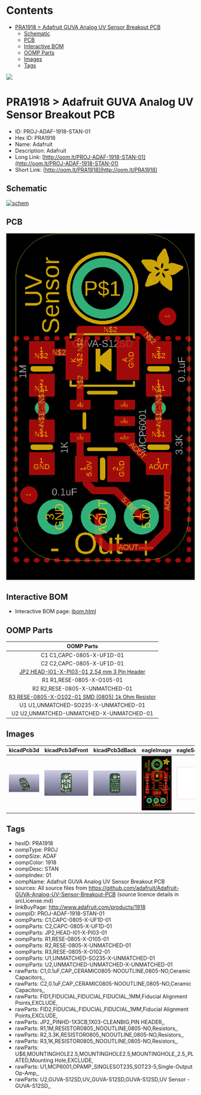 



Contents
========

* [PRA1918 > Adafruit GUVA Analog UV Sensor Breakout PCB](#pra1918--adafruit-guva-analog-uv-sensor-breakout-pcb)
	* [Schematic](#schematic)
	* [PCB](#pcb)
	* [Interactive BOM](#interactive-bom)
	* [OOMP Parts](#oomp-parts)
	* [Images](#images)
	* [Tags](#tags)
  
![][im]
# PRA1918 > Adafruit GUVA Analog UV Sensor Breakout PCB

- ID: PROJ-ADAF-1918-STAN-01
- Hex ID: PRA1918
- Name: Adafruit
- Description: Adafruit
- Long Link: [http://oom.lt/PROJ-ADAF-1918-STAN-01](http://oom.lt/PROJ-ADAF-1918-STAN-01)
- Short Link: [http://oom.lt/PRA1918](http://oom.lt/PRA1918)

## Schematic
  
[![schem](eagleSchemImage.png)](eagleSchemImage.png)
## PCB
  
[![pcb](eagleImage.png)](eagleImage.png)
## Interactive BOM

- Interactive BOM page: [ibom.html](https://htmlpreview.github.io/?https://github.com/oomlout/oomlout_OOMP_projects/blob/main/PROJ-ADAF-1918-STAN-01/kicad/bom/ibom.html)

## OOMP Parts
  

|OOMP Parts|
| :---: |
|C1 C1,CAPC-0805-X-UF1D-01|
|C2 C2,CAPC-0805-X-UF1D-01|
|[JP2 HEAD-I01-X-PI03-01 2.54 mm 3 Pin Header](https://github.com/oomlout/oomlout_OOMP_parts/tree/main/HEAD-I01-X-PI03-01/)|
|R1 R1,RESE-0805-X-O105-01|
|R2 R2,RESE-0805-X-UNMATCHED-01|
|[R3 RESE-0805-X-O102-01 SMD (0805) 1k Ohm Resistor](https://github.com/oomlout/oomlout_OOMP_parts/tree/main/RESE-0805-X-O102-01/)|
|U1 U1,UNMATCHED-SO235-X-UNMATCHED-01|
|U2 U2,UNMATCHED-UNMATCHED-X-UNMATCHED-01|

## Images
  
  

|kicadPcb3d|kicadPcb3dFront|kicadPcb3dBack|eagleImage|eagleSchemImage|
| :---: | :---: | :---: | :---: | :---: |
|[![kicadPcb3d](kicadPcb3d_140.png)](kicadPcb3d.png)|[![kicadPcb3dFront](kicadPcb3dFront_140.png)](kicadPcb3dFront.png)|[![kicadPcb3dBack](kicadPcb3dBack_140.png)](kicadPcb3dBack.png)|[![eagleImage](eagleImage_140.png)](eagleImage.png)|[![eagleSchemImage](eagleSchemImage_140.png)](eagleSchemImage.png)|

## Tags

- hexID: PRA1918
- oompType: PROJ
- oompSize: ADAF
- oompColor: 1918
- oompDesc: STAN
- oompIndex: 01
- oompName: Adafruit GUVA Analog UV Sensor Breakout PCB
- sources: All source files from https://github.com/adafruit/Adafruit-GUVA-Analog-UV-Sensor-Breakout-PCB (source licence details in srcLicense.md)
- linkBuyPage: http://www.adafruit.com/products/1918
- oompID: PROJ-ADAF-1918-STAN-01
- oompParts: C1,CAPC-0805-X-UF1D-01
- oompParts: C2,CAPC-0805-X-UF1D-01
- oompParts: JP2,HEAD-I01-X-PI03-01
- oompParts: R1,RESE-0805-X-O105-01
- oompParts: R2,RESE-0805-X-UNMATCHED-01
- oompParts: R3,RESE-0805-X-O102-01
- oompParts: U1,UNMATCHED-SO235-X-UNMATCHED-01
- oompParts: U2,UNMATCHED-UNMATCHED-X-UNMATCHED-01
- rawParts: C1,0.1uF,CAP_CERAMIC0805-NOOUTLINE,0805-NO,Ceramic Capacitors,,
- rawParts: C2,0.1uF,CAP_CERAMIC0805-NOOUTLINE,0805-NO,Ceramic Capacitors,,
- rawParts: FID1,FIDUCIAL,FIDUCIAL,FIDUCIAL_1MM,Fiducial Alignment Points,EXCLUDE,
- rawParts: FID2,FIDUCIAL,FIDUCIAL,FIDUCIAL_1MM,Fiducial Alignment Points,EXCLUDE,
- rawParts: JP2,,PINHD-1X3CB,1X03-CLEANBIG,PIN HEADER,,
- rawParts: R1,1M,RESISTOR0805_NOOUTLINE,0805-NO,Resistors,,
- rawParts: R2,3.3K,RESISTOR0805_NOOUTLINE,0805-NO,Resistors,,
- rawParts: R3,1K,RESISTOR0805_NOOUTLINE,0805-NO,Resistors,,
- rawParts: U$6,MOUNTINGHOLE2.5,MOUNTINGHOLE2.5,MOUNTINGHOLE_2.5_PLATED,Mounting Hole,EXCLUDE,
- rawParts: U1,MCP6001,OPAMP_SINGLESOT235,SOT23-5,Single-Output Op-Amp,,
- rawParts: U2,GUVA-S12SD,UV_GUVA-S12SD,GUVA-S12SD,UV Sensor - GUVA-S12SD,,



[im]: kicadPcb3d_450.png
